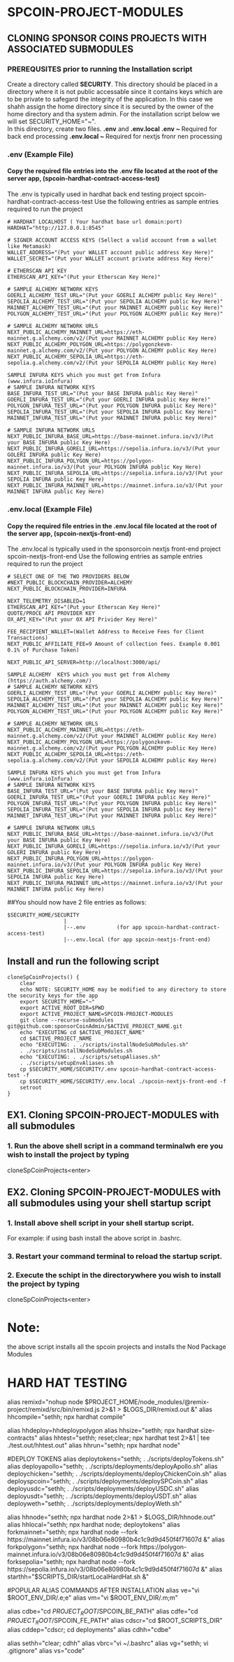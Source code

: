 # SPCOIN-PROJECT-MODULES

## CLONING SPONSOR COINS PROJECTS WITH ASSOCIATED SUBMODULES

### PREREQUSITES prior to running the Installation script
Create a directory called <b>SECURITY</b>. This directory should be placed in a directory where it is not public accessable
since it contains keys which are to be private to safegard the integrity of the application. In this case we shahh assign the 
home directory since it is secured by the owner of the home directory and tha system admin.  For the installation script
below we will set SECURITY_HOME="~".<BR>
In this directory, create two files. <b>.env</b> and <b>.env.local</b>
<b>.env ~ </b> Required for back end processing
<b>.env.local ~ </b> Required for nextjs fronr nen processing

### .env (Example File)
#### Copy the required file entries into the .env file located at the root of the server app, (spcoin-hardhat-contract-access-test)
The .env is typically used in hardhat back end testing project spcoin-hardhat-contract-access-test
Use the following entries as sample entries required to run the project

```env
# HARDHAT LOCALHOST ( Your hardhat base url domain:port)
HARDHAT="http://127.0.0.1:8545"

# SIGNER ACCOUNT ACCESS KEYS (Sellect a valid account from a wallet like Metamask)
WALLET_ADDRESS="(Put your WALLET account public address Key Here)"
WALLET_SECRET="(Put your WALLET account private address Key Here)"

# ETHERSCAN API KEY
ETHERSCAN_API_KEY="(Put your Etherscan Key Here)"

# SAMPLE ALCHEMY NETWORK KEYS
GOERLI_ALCHEMY_TEST_URL="(Put your GOERLI ALCHEMY public Key Here)"
SEPOLIA_ALCHEMY_TEST_URL="(Put your SEPOLIA ALCHEMY public Key Here)"
MAINNET_ALCHEMY_TEST_URL="(Put your MAINNET ALCHEMY public Key Here)"
POLYGON_ALCHEMY_TEST_URL="(Put your POLYGON ALCHEMY public Key Here)"

# SAMPLE ALCHEMY NETWORK URLS
NEXT_PUBLIC_ALCHEMY_MAINNET_URL=https://eth-mainnet.g.alchemy.com/v2/(Put your MAINNET ALCHEMY public Key Here)
NEXT_PUBLIC_ALCHEMY_POLYGON_URL=https://polygonzkevm-mainnet.g.alchemy.com/v2/(Put your POLYGON ALCHEMY public Key Here)
NEXT_PUBLIC_ALCHEMY_SEPOLIA_URL=https://eth-sepolia.g.alchemy.com/v2/(Put your SEPOLIA ALCHEMY public Key Here)

SAMPLE INFURA KEYS which you must get from Infura (www.infura.ioInfura)
# SAMPLE INFURA NETWORK KEYS
BASE_INFURA_TEST_URL="(Put your BASE INFURA public Key Here)"
GOERLI_INFURA_TEST_URL="(Put your GOERLI INFURA public Key Here)"
POLYGON_INFURA_TEST_URL="(Put your POLYGON INFURA public Key Here)"
SEPOLIA_INFURA_TEST_URL="(Put your SEPOLIA INFURA public Key Here)"
MAINNET_INFURA_TEST_URL="(Put your MAINNET INFURA public Key Here)"

# SAMPLE INFURA NETWORK URLS
NEXT_PUBLIC_INFURA_BASE_URL=https://base-mainnet.infura.io/v3/(Put your BASE INFURA public Key Here)
NEXT_PUBLIC_INFURA_GORELI_URL=https://sepolia.infura.io/v3/(Put your GOLERI INFURA public Key Here)
NEXT_PUBLIC_INFURA_POLYGON_URL=https://polygon-mainnet.infura.io/v3/(Put your POLYGON INFURA public Key Here)
NEXT_PUBLIC_INFURA_SEPOLIA_URL=https://sepolia.infura.io/v3/(Put your SEPOLIA INFURA public Key Here)
NEXT_PUBLIC_INFURA_MAINNET_URL=https://mainnet.infura.io/v3/(Put your MAINNET INFURA public Key Here)
```

### .env.local (Example File)
#### Copy the required file entries in the .env.local file located at the root of the server app, (spcoin-nextjs-front-end)
The .env.local is typically used in the sponsorcoin nextjs front-end project spcoin-nextjs-front-end
Use the following entries as sample entries required to run the project

```env
# SELECT ONE OF THE TWO PROVIDERS BELOW
#NEXT_PUBLIC_BLOCKCHAIN_PROVIDER=ALCHEMY
NEXT_PUBLIC_BLOCKCHAIN_PROVIDER=INFURA

NEXT_TELEMETRY_DISABLED=1
ETHERSCAN_API_KEY="(Put your Etherscan Key Here)"
QUOTE/PROCE API PROVIDER KEY
OX_API_KEY="(Put your 0X API Privider Key Here)"

FEE_RECIPIENT_WALLET=(Wallet Address to Receive Fees for Client Transactions)
NEXT_PUBLIC_AFFILIATE_FEE=9 Amount of collection fees. Example 0.001 0.1% of Purchase Token)

NEXT_PUBLIC_API_SERVER=http://localhost:3000/api/

SAMPLE ALCHEMY  KEYS which you must get from Alchemy (https://auth.alchemy.com/)
# SAMPLE ALCHEMY NETWORK KEYS
GOERLI_ALCHEMY_TEST_URL="(Put your GOERLI ALCHEMY public Key Here)"
SEPOLIA_ALCHEMY_TEST_URL="(Put your SEPOLIA ALCHEMY public Key Here)"
MAINNET_ALCHEMY_TEST_URL="(Put your MAINNET ALCHEMY public Key Here)"
POLYGON_ALCHEMY_TEST_URL="(Put your POLYGON ALCHEMY public Key Here)"

# SAMPLE ALCHEMY NETWORK URLS
NEXT_PUBLIC_ALCHEMY_MAINNET_URL=https://eth-mainnet.g.alchemy.com/v2/(Put your MAINNET ALCHEMY public Key Here)
NEXT_PUBLIC_ALCHEMY_POLYGON_URL=https://polygonzkevm-mainnet.g.alchemy.com/v2/(Put your POLYGON ALCHEMY public Key Here)
NEXT_PUBLIC_ALCHEMY_SEPOLIA_URL=https://eth-sepolia.g.alchemy.com/v2/(Put your SEPOLIA ALCHEMY public Key Here)

SAMPLE INFURA KEYS which you must get from Infura (www.infura.ioInfura)
# SAMPLE INFURA NETWORK KEYS
BASE_INFURA_TEST_URL="(Put your BASE INFURA public Key Here)"
GOERLI_INFURA_TEST_URL="(Put your GOERLI INFURA public Key Here)"
POLYGON_INFURA_TEST_URL="(Put your POLYGON INFURA public Key Here)"
SEPOLIA_INFURA_TEST_URL="(Put your SEPOLIA INFURA public Key Here)"
MAINNET_INFURA_TEST_URL="(Put your MAINNET INFURA public Key Here)"

# SAMPLE INFURA NETWORK URLS
NEXT_PUBLIC_INFURA_BASE_URL=https://base-mainnet.infura.io/v3/(Put your BASE INFURA public Key Here)
NEXT_PUBLIC_INFURA_GORELI_URL=https://sepolia.infura.io/v3/(Put your GOLERI INFURA public Key Here)
NEXT_PUBLIC_INFURA_POLYGON_URL=https://polygon-mainnet.infura.io/v3/(Put your POLYGON INFURA public Key Here)
NEXT_PUBLIC_INFURA_SEPOLIA_URL=https://sepolia.infura.io/v3/(Put your SEPOLIA INFURA public Key Here)
NEXT_PUBLIC_INFURA_MAINNET_URL=https://mainnet.infura.io/v3/(Put your MAINNET INFURA public Key Here)
```
##You should now have 2 file entries as follows:
```env  
$SECURITY_HOME/SECURITY
                  |
                  |--.env		   (for app spcoin-hardhat-contract-access-test)
                  |--.env.local	(for app spcoin-nextjs-front-end)
```
## Install and run the following script
```env
cloneSpCoinProjects() {
    clear
    echo NOTE: SECURITY_HOME may be modified to any directory to store the security keys for the app
    export SECURITY_HOME="~"
    export ACTIVE_ROOT_DIR=$PWD
    export ACTIVE_PROJECT_NAME=SPCOIN-PROJECT-MODULES
    git clone --recurse-submodules git@github.com:sponsorCoinAdmin/$ACTIVE_PROJECT_NAME.git
    echo "EXECUTING cd $ACTIVE_PROJECT_NAME"
    cd $ACTIVE_PROJECT_NAME
    echo "EXECUTING: . ./scripts/installNodeSubModules.sh"
    . ./scripts/installNodeSubModules.sh
    echo "EXECUTING: . ./scripts/setupAliases.sh"
    . ./scripts/setupEnvAliases.sh
    cp $SECURITY_HOME/SECURITY/.env spcoin-hardhat-contract-access-test -f
    cp $SECURITY_HOME/SECURITY/.env.local ./spcoin-nextjs-front-end -f
    setroot
}
```

## EX1. Cloning SPCOIN-PROJECT-MODULES with all submodules
### 1. Run the above shell script in a command terminalwh ere you wish to install the project by typing
cloneSpCoinProjects\<enter>

## EX2. Cloning SPCOIN-PROJECT-MODULES with all submodules using your shell startup script
### 1. Install above shell script in your shell startup script.
For example: if using bash install the above script in .bashrc.
### 3. Restart your command terminal to reload the startup script.
### 2. Execute the schipt in the directorywhere you wish to install the project by typing
cloneSpCoinProjects\<enter>

# Note:
the above script installs all the spcoin projects and installs the Nod Package Modules

# HARD HAT TESTING
alias remixd="nohup node $PROJECT_HOME/node_modules/@remix-project/remixd/src/bin/remixd.js 2>&1 > $LOGS_DIR/remixd.out &"
alias hhcompile="sethh; npx hardhat compile"

alias hhdeploy=hhdeploypolygon
alias hhsize="sethh; npx hardhat size-contracts"
alias hhtest="sethh; reset;clear; npx hardhat test 2>&1 | tee ./test.out/hhtest.out"
alias hhrun="sethh;  npx hardhat node"

#DEPLOY TOKENS
alias deploytokens="sethh; . ./scripts/deployTokens.sh"
alias deployapollo="sethh; . ./scripts/deployments/deployApollo.sh"
alias deploychicken="sethh; . ./scripts/deployments/deployChickenCoin.sh"
alias deployspcoin="sethh; . ./scripts/deployments/deploySPCoin.sh"
alias deployusdc="sethh; . ./scripts/deployments/deployUSDC.sh"
alias deployusdt="sethh; . ./scripts/deployments/deployUSDT.sh"
alias deployweth="sethh; . ./scripts/deployments/deployWeth.sh"

alias hhnode="sethh; npx hardhat node  2>&1 > $LOGS_DIR/hhnode.out"
alias hhlocal="sethh; npx hardhat node; deploytokens"
alias forkmainnet="sethh; npx hardhat node --fork https://mainnet.infura.io/v3/08b06e80980b4c1c9d9d450f4f71607d &"
alias forkpolygon="sethh; npx hardhat node --fork https://polygon-mainnet.infura.io/v3/08b06e80980b4c1c9d9d450f4f71607d &"
alias forksepolia="sethh; npx hardhat node --fork https://sepolia.infura.io/v3/08b06e80980b4c1c9d9d450f4f71607d &"
alias starthh="$SCRIPTS_DIR/startLocalHardHat.sh &"

#POPULAR ALIAS COMMANDS AFTER INSTALLATION
alias ve="vi $ROOT_ENV_DIR/.e;e"
alias vm="vi $ROOT_ENV_DIR/.m;m"

alias cdbe="cd $PROJECT_ROOT/$SPCOIN_BE_PATH"
alias cdfe="cd $PROJECT_ROOT/$SPCOIN_FE_PATH"
alias cdscr="cd $ROOT_SCRIPTS_DIR"
alias cddep="cdscr; cd deployments"
alias cdhh="cdbe"

alias sethh="clear; cdhh"
alias vbrc="vi ~/.bashrc"
alias vg="sethh; vi .gitignore"
alias vs="code"
